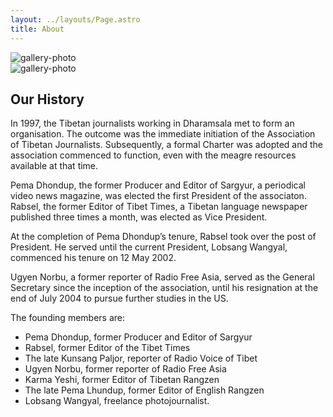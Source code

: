 ```yaml
---
layout: ../layouts/Page.astro
title: About
---
```

  <div class="grid grid-cols-1 gap-4 sm:grid-cols-2 md:grid-cols-2">
        <div>
            <img class="object-cover object-center w-full h-40 max-w-full rounded-lg"
            src="/pictures/gathering.jpg"
            alt="gallery-photo" />
        </div>
        <div>
            <img class="object-cover object-center w-full h-40 max-w-full rounded-lg"
            src="/pictures/press.jpg"
            alt="gallery-photo" />
        </div>
 </div>

##  Our History

In 1997, the Tibetan journalists working in Dharamsala met to form an organisation. The outcome was the immediate initiation of the Association of Tibetan Journalists. Subsequently, a formal Charter was adopted and the association commenced to function, even with the meagre resources available at that time.

Pema Dhondup, the former Producer and Editor of Sargyur, a periodical video news magazine, was elected the first President of the associaton. Rabsel, the former Editor of Tibet Times, a Tibetan language newspaper published three times a month, was elected as Vice President.

At the completion of Pema Dhondup’s tenure, Rabsel took over the post of President. He served until the current President, Lobsang Wangyal, commenced his tenure on 12 May 2002.

Ugyen Norbu, a former reporter of Radio Free Asia, served as the General Secretary since the inception of the association, until his resignation at the end of July 2004 to pursue further studies in the US.

The founding members are:

*   Pema Dhondup, former Producer and Editor of Sargyur
*   Rabsel, former Editor of the Tibet Times
*   The late Kunsang Paljor, reporter of Radio Voice of Tibet
*   Ugyen Norbu, former reporter of Radio Free Asia
*   Karma Yeshi, former Editor of Tibetan Rangzen
*   The late Pema Lhundup, former Editor of English Rangzen
*   Lobsang Wangyal, freelance photojournalist.